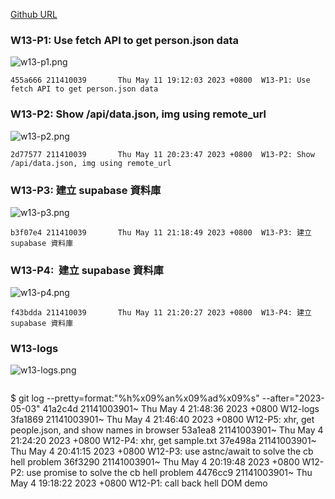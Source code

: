 [Github URL](https://github.com/211410039/1112-1N-js-demo-id/tree/main/demo/md/w13_39)

### W13-P1: Use fetch API to get person.json data

![w13-p1.png](https://qmfqlvkbasosvmqhicrw.supabase.co/storage/v1/object/public/demo-39/md_img/w13-p1.png?t=2023-05-11T11%3A11%3A32.882Z)

```
455a666 211410039       Thu May 11 19:12:03 2023 +0800  W13-P1: Use fetch API to get person.json data
```

### W13-P2: Show /api/data.json, img using remote_url

![w13-p2.png](https://qmfqlvkbasosvmqhicrw.supabase.co/storage/v1/object/public/demo-39/md_img/w13-p2.png?t=2023-05-11T11%3A11%3A32.882Z)

```
2d77577 211410039       Thu May 11 20:23:47 2023 +0800  W13-P2: Show /api/data.json, img using remote_url
```

### W13-P3: 建立 supabase 資料庫

![w13-p3.png](https://qmfqlvkbasosvmqhicrw.supabase.co/storage/v1/object/public/demo-39/md_img/w13-p3.png?t=2023-05-11T13%3A18%3A16.440Z)

```
b3f07e4 211410039       Thu May 11 21:18:49 2023 +0800  W13-P3: 建立 supabase 資料庫
```

### W13-P4:  建立 supabase 資料庫

![w13-p4.png](https://qmfqlvkbasosvmqhicrw.supabase.co/storage/v1/object/public/demo-39/md_img/w13-p4.png?t=2023-05-11T13%3A18%3A16.440Z)

```
f43bdda 211410039       Thu May 11 21:20:27 2023 +0800  W13-P4: 建立 supabase 資料庫
```

### W13-logs

![w13-logs.png](https://qmfqlvkbasosvmqhicrw.supabase.co/storage/v1/object/public/demo-39/md_img/w13-logs.png?t=2023-05-11T11%3A11%3A32.882Z)

```

```

$ git log --pretty=format:"%h%x09%an%x09%ad%x09%s" --after="2023-05-03"
41a2c4d 21141003901~ Thu May 4 21:48:36 2023 +0800 W12-logs
3fa1869 21141003901~ Thu May 4 21:46:40 2023 +0800 W12-P5: xhr, get people.json, and show names in browser
53a1ea8 21141003901~ Thu May 4 21:24:20 2023 +0800 W12-P4: xhr, get sample.txt
37e498a 21141003901~ Thu May 4 20:41:15 2023 +0800 W12-P3: use astnc/await to solve the cb hell problem
36f3290 21141003901~ Thu May 4 20:19:48 2023 +0800 W12-P2: use promise to solve the cb hell problem
4476cc9 21141003901~ Thu May 4 19:18:22 2023 +0800 W12-P1: call back hell DOM demo
